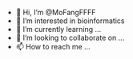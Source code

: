 - 👋 Hi, I’m @MoFangFFFF
- 👀 I’m interested in bioinformatics
- 🌱 I’m currently learning ...
- 💞️ I’m looking to collaborate on ...
- 📫 How to reach me ...

<!---
MoFangFFFF/MoFangFFFF is a ✨ special ✨ repository because its `README.md` (this file) appears on your GitHub profile.
You can click the Preview link to take a look at your changes.
--->

